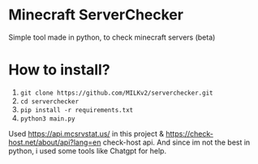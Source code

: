 # Minecraft ServerChecker 
Simple tool made in python, to check minecraft servers (beta)
# How to install? 
1. `git clone https://github.com/MILKv2/serverchecker.git`
2. `cd serverchecker`
3. `pip install -r requirements.txt`
4. `python3 main.py`

Used https://api.mcsrvstat.us/ in this project & https://check-host.net/about/api?lang=en check-host api.
And since im not the best in python, i used some tools like Chatgpt for help.

